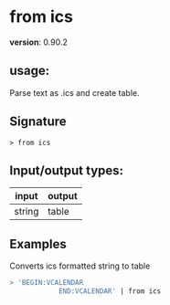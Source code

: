 # from ics

**version**: 0.90.2

## **usage**:

Parse text as .ics and create table.

## Signature

`> from ics `

## Input/output types:

| input  | output |
| ------ | ------ |
| string | table  |

## Examples

Converts ics formatted string to table

```bash
> 'BEGIN:VCALENDAR
            END:VCALENDAR' | from ics
```
